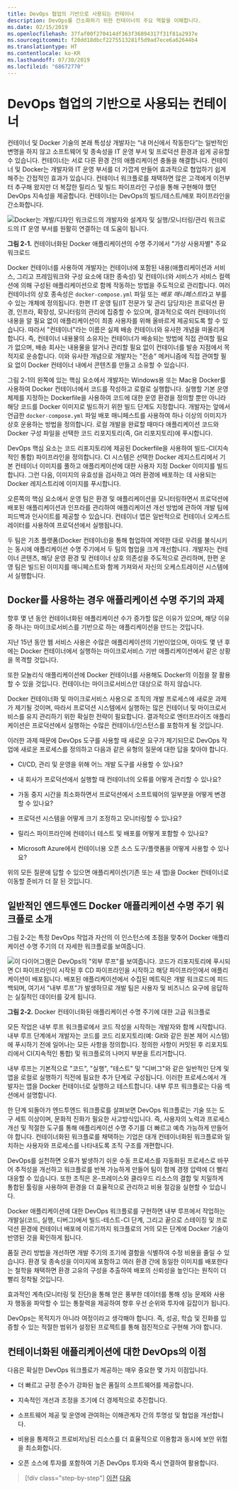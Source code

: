 ```yaml
---
title: DevOps 협업의 기반으로 사용되는 컨테이너
description: DevOps를 간소화하기 위한 컨테이너의 주요 역할을 이해합니다.
ms.date: 02/15/2019
ms.openlocfilehash: 37faf00f270414df363f36894317f31f81a2937e
ms.sourcegitcommit: f20dd18dbcf2275513281f5d9ad7ece6a62644b4
ms.translationtype: HT
ms.contentlocale: ko-KR
ms.lasthandoff: 07/30/2019
ms.locfileid: "68672770"
---
```

# <a name="containers-as-the-foundation-for-devops-collaboration"></a>DevOps 협업의 기반으로 사용되는 컨테이너

컨테이너 및 Docker 기술의 본래 특성상 개발자는 “내 머신에서 작동한다”는 일반적인 변명을 하지 않고 소프트웨어 및 종속성을 IT 운영 부서 및 프로덕션 환경과 쉽게 공유할 수 있습니다. 컨테이너는 서로 다른 환경 간의 애플리케이션 충돌을 해결합니다. 컨테이너 및 Docker는 개발자와 IT 운영 부서를 더 가깝게 만들어 효과적으로 협업하기 쉽게 해주는 간접적인 효과가 있습니다. 컨테이너 워크플로를 채택하면 많은 고객에게 이전부터 추구해 왔지만 더 복잡한 릴리스 및 빌드 파이프라인 구성을 통해 구현해야 했던 DevOps 지속성을 제공합니다. 컨테이너는 DevOps의 빌드/테스트/배포 파이프라인을 간소화합니다.

![Docker는 개발/디자인 워크로드의 개발자와 설계자 및 실행/모니터링/관리 워크로드의 IT 운영 부서를 원활히 연결하는 데 도움이 됩니다.](./media/image1.png)

**그림 2-1.** 컨테이너화된 Docker 애플리케이션의 수명 주기에서 "가상 사용자별" 주요 워크로드

Docker 컨테이너를 사용하여 개발자는 컨테이너에 포함된 내용(애플리케이션과 서비스, 그리고 프레임워크와 구성 요소에 대한 종속성) 및 컨테이너와 서비스가 서비스 컬렉션에 의해 구성된 애플리케이션으로 함께 작동하는 방법을 주도적으로 관리합니다. 여러 컨테이너의 상호 종속성은 `docker-compose.yml` 파일 또는 *배포 매니페스트*라고 부를 수 있는 개체에 정의됩니다. 한편 IT 운영 팀(IT 전문가 및 관리 담당자)은 프로덕션 환경, 인프라, 확장성, 모니터링의 관리에 집중할 수 있으며, 결과적으로 여러 컨테이너의 내용을 알 필요 없이 애플리케이션이 최종 사용자를 위해 올바르게 제공되도록 할 수 있습니다. 따라서 "컨테이너"라는 이름은 실제 배송 컨테이너와 유사한 개념을 떠올리게 합니다. 즉, 컨테이너 내용물의 소유자는 컨테이너가 배송되는 방법에 직접 관여할 필요가 없으며, 배송 회사는 내용물을 알거나 관리할 필요 없이 컨테이너를 발송 지점에서 목적지로 운송합니다. 이와 유사한 개념으로 개발자는 "전송" 메커니즘에 직접 관여할 필요 없이 Docker 컨테이너 내에서 콘텐츠를 만들고 소유할 수 있습니다.

그림 2-1의 왼쪽에 있는 핵심 요소에서 개발자는 Windows용 또는 Mac용 Docker를 사용하여 Docker 컨테이너에서 코드를 작성하고 로컬로 실행합니다. 실행할 기본 운영 체제를 지정하는 Dockerfile을 사용하여 코드에 대한 운영 환경을 정의할 뿐만 아니라 해당 코드를 Docker 이미지로 빌드하기 위한 빌드 단계도 지정합니다. 개발자는 앞에서 언급한 `docker-compose.yml` 파일 배포 매니페스트를 사용하여 하나 이상의 이미지가 상호 운용하는 방법을 정의합니다. 로컬 개발을 완료할 때마다 애플리케이션 코드와 Docker 구성 파일을 선택한 코드 리포지토리(즉, Git 리포지토리)에 푸시합니다.

DevOps 핵심 요소는 코드 리포지토리에 제공된 Dockerfile을 사용하여 빌드-CI(지속적인 통합) 파이프라인을 정의합니다. CI 시스템은 선택한 Docker 레지스트리에서 기본 컨테이너 이미지를 풀하고 애플리케이션에 대한 사용자 지정 Docker 이미지를 빌드합니다. 그런 다음, 이미지의 유효성을 검사하고 여러 환경에 배포하는 데 사용되는 Docker 레지스트리에 이미지를 푸시합니다.

오른쪽의 핵심 요소에서 운영 팀은 환경 및 애플리케이션을 모니터링하면서 프로덕션에 배포된 애플리케이션과 인프라를 관리하여 애플리케이션 개선 방법에 관하여 개발 팀에 피드백과 인사이트를 제공할 수 있습니다. 컨테이너 앱은 일반적으로 컨테이너 오케스트레이터를 사용하여 프로덕션에서 실행됩니다.

두 팀은 기초 플랫폼(Docker 컨테이너)을 통해 협업하여 계약한 대로 우려를 불식시키는 동시에 애플리케이션 수명 주기에서 두 팀의 협업을 크게 개선합니다. 개발자는 컨테이너 콘텐츠, 해당 운영 환경 및 컨테이너 상호 의존성을 주도적으로 관리하며, 한편 운영 팀은 빌드된 이미지를 매니페스트와 함께 가져와서 자신의 오케스트레이션 시스템에서 실행합니다.

## <a name="challenges-in-application-life-cycle-when-using-docker"></a>Docker를 사용하는 경우 애플리케이션 수명 주기의 과제

향후 몇 년 동안 컨테이너화된 애플리케이션 수가 증가할 많은 이유가 있으며, 해당 이유 중 하나는 마이크로서비스를 기반으로 하는 애플리케이션을 만드는 것입니다.

지난 15년 동안 웹 서비스 사용은 수많은 애플리케이션의 기반이었으며, 아마도 몇 년 후에는 Docker 컨테이너에서 실행하는 마이크로서비스 기반 애플리케이션에서 같은 상황을 목격할 것입니다.

또한 모놀리식 애플리케이션에 Docker 컨테이너를 사용해도 Docker의 이점을 잘 활용할 수 있을 것입니다. 컨테이너는 마이크로서비스만 대상으로 하지 않습니다.

Docker 컨테이너화 및 마이크로서비스 사용으로 조직의 개발 프로세스에 새로운 과제가 제기될 것이며, 따라서 프로덕션 시스템에서 실행하는 많은 컨테이너 및 마이크로서비스를 유지 관리하기 위한 확실한 전략이 필요합니다. 결과적으로 엔터프라이즈 애플리케이션은 프로덕션에서 실행하는 수많은 컨테이너/인스턴스를 포함하게 될 것입니다.

이러한 과제 때문에 DevOps 도구를 사용할 때 새로운 요구가 제기되므로 DevOps 작업에 새로운 프로세스를 정의하고 다음과 같은 유형의 질문에 대한 답을 찾아야 합니다.

- CI/CD, 관리 및 운영을 위해 어느 개발 도구를 사용할 수 있나요?

- 내 회사가 프로덕션에서 실행할 때 컨테이너의 오류를 어떻게 관리할 수 있나요?

- 가동 중지 시간을 최소화하면서 프로덕션에서 소프트웨어의 일부분을 어떻게 변경할 수 있나요?

- 프로덕션 시스템을 어떻게 크기 조정하고 모니터링할 수 있나요?

- 릴리스 파이프라인에 컨테이너 테스트 및 배포를 어떻게 포함할 수 있나요?

- Microsoft Azure에서 컨테이너용 오픈 소스 도구/플랫폼을 어떻게 사용할 수 있나요?

위의 모든 질문에 답할 수 있으면 애플리케이션(기존 또는 새 앱)을 Docker 컨테이너로 이동할 준비가 더 잘 된 것입니다. 

## <a name="introduction-to-a-generic-end-to-end-docker-application-life-cycle-workflow"></a>일반적인 엔드투엔드 Docker 애플리케이션 수명 주기 워크플로 소개

그림 2-2는 특정 DevOps 작업과 자산의 이 인스턴스에 초점을 맞추어 Docker 애플리케이션 수명 주기의 더 자세한 워크플로를 보여줍니다.

![이 다이어그램은 DevOps의 "외부 루프"를 보여줍니다. 코드가 리포지토리에 푸시되면 CI 파이프라인이 시작된 후 CD 파이프라인을 시작하고 해당 파이프라인에서 애플리케이션이 배포됩니다. 배포된 애플리케이션에서 수집된 메트릭은 개발 워크로드에 피드백되며, 여기서 "내부 루프"가 발생하므로 개발 팀은 사용자 및 비즈니스 요구에 응답하는 실질적인 데이터를 갖게 됩니다.](./media/image2.png)

**그림 2-2.** Docker 컨테이너화된 애플리케이션 수명 주기에 대한 고급 워크플로

모든 작업은 내부 루프 워크플로에서 코드 작성을 시작하는 개발자와 함께 시작합니다. 내부 루프 단계에서 개발자는 코드를 코드 리포지토리(예: Git와 같은 원본 제어 시스템)에 푸시하기 전에 일어나는 모든 사항을 정의합니다. 정의한 사항이 커밋된 후 리포지토리에서 CI(지속적인 통합) 및 워크플로의 나머지 부분을 트리거합니다.

내부 루프는 기본적으로 "코드", "실행", "테스트" 및 "디버그"와 같은 일반적인 단계 및 앱을 로컬로 실행하기 직전에 필요한 추가 단계로 구성됩니다. 이러한 프로세스에서 개발자는 앱을 Docker 컨테이너로 실행하고 테스트합니다. 내부 루프 워크플로는 다음 섹션에서 설명합니다.

한 단계 되돌아가 엔드투엔드 워크플로를 살펴보면 DevOps 워크플로는 기술 또는 도구 세트 이상이며, 문화적 진화가 필요한 사고방식입니다. 즉, 사용자의 노력과 프로세스 개선 및 적절한 도구를 통해 애플리케이션 수명 주기를 더 빠르고 예측 가능하게 만들어야 합니다. 컨테이너화된 워크플로를 채택하는 기업은 대개 컨테이너화된 워크플로와 일치하는 사용자와 프로세스를 나타내도록 조직 구조를 개편합니다.

DevOps를 실천하면 오류가 발생하기 쉬운 수동 프로세스를 자동화된 프로세스로 바꾸어 추적성을 개선하고 워크플로를 반복 가능하게 만들어 팀이 함께 경쟁 압력에 더 빨리 대응할 수 있습니다. 또한 조직은 온-프레미스와 클라우드 리소스의 결합 및 치밀하게 통합된 툴링을 사용하여 환경을 더 효율적으로 관리하고 비용 절감을 실현할 수 있습니다.

Docker 애플리케이션에 대한 DevOps 워크플로를 구현하면 내부 루프에서 작업하는 개발실(코드, 실행, 디버그)에서 빌드-테스트-CI 단계, 그리고 끝으로 스테이징 및 프로덕션 환경에 컨테이너 배포에 이르기까지 워크플로의 거의 모든 단계에 Docker 기술이 반영된 것을 확인하게 됩니다.

품질 관리 방법을 개선하면 개발 주기의 조기에 결함을 식별하여 수정 비용을 줄일 수 있습니다. 환경 및 종속성을 이미지에 포함하고 여러 환경 간에 동일한 이미지를 배포한다는 철학을 채택하면 환경 고유의 구성을 추출하여 배포의 신뢰성을 높인다는 원칙이 더 빨리 정착될 것입니다.

효과적인 계측(모니터링 및 진단)을 통해 얻은 풍부한 데이터를 통해 성능 문제와 사용자 행동을 파악할 수 있는 통찰력을 제공하여 향후 우선 순위와 투자에 길잡이가 됩니다.

DevOps는 목적지가 아니라 여정이라고 생각해야 합니다. 즉, 성공, 학습 및 진화를 입증할 수 있는 적절한 범위가 설정된 프로젝트를 통해 점진적으로 구현해 가야 합니다.

## <a name="benefits-of-devops-for-containerized-applications"></a>컨테이너화된 애플리케이션에 대한 DevOps의 이점

다음은 확실한 DevOps 워크플로가 제공하는 매우 중요한 몇 가지 이점입니다.

- 더 빠르고 규정 준수가 강화된 높은 품질의 소프트웨어를 제공합니다.

- 지속적인 개선과 조정을 조기에 더 경제적으로 추진합니다.

- 소프트웨어 제공 및 운영에 관여하는 이해관계자 간의 투명성 및 협업을 개선합니다.

- 비용을 통제하고 프로비저닝된 리소스를 더 효율적으로 이용함과 동시에 보안 위험을 최소화합니다.

- 오픈 소스에 투자를 포함하여 기존 DevOps 투자와 즉시 연결하여 활용합니다.

>[!div class="step-by-step"]
>[이전](index.md)
>[다음](../Microsoft-platform-tools-containerized-apps/index.md)
